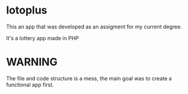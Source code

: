 # lotoplus

This an app that was developed as an assigment for my current degree.

It's a lottery app made in PHP

# WARNING

The file and code structure is a mess, the main goal was to create a functional app first.
